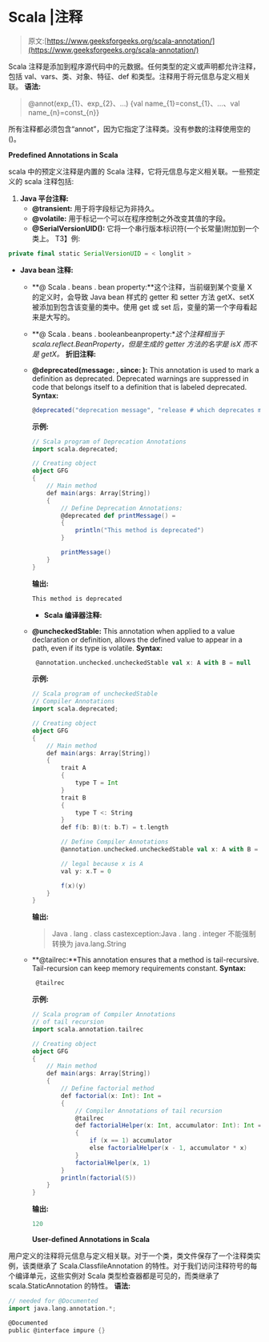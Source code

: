 # Scala |注释

> 原文:[https://www.geeksforgeeks.org/scala-annotation/](https://www.geeksforgeeks.org/scala-annotation/)

Scala 注释是添加到程序源代码中的元数据。任何类型的定义或声明都允许注释，包括 val、vars、类、对象、特征、def 和类型。注释用于将元信息与定义相关联。
**语法:**

> @annot(exp_{1}、exp_{2}、…) {val name_{1}=const_{1}、…、val name_{n}=const_{n}}

所有注释都必须包含“annot”，因为它指定了注释类。没有参数的注释使用空的()。

**Predefined Annotations in Scala**

scala 中的预定义注释是内置的 Scala 注释，它将元信息与定义相关联。一些预定义的 scala 注释包括:

1.  **Java 平台注释:**
    *   **@transient:** 用于将字段标记为非持久。
    *   **@volatile:** 用于标记一个可以在程序控制之外改变其值的字段。
    *   **@SerialVersionUID():** 它将一个串行版本标识符(一个长常量)附加到一个类上。
        T3】例:

```scala
private final static SerialVersionUID = < longlit >

```

*   **Java bean 注释:**
    *   **@ Scala . beans . bean property:**这个注释，当前缀到某个变量 X 的定义时，会导致 Java bean 样式的 getter 和 setter 方法 getX、setX 被添加到包含该变量的类中。使用 get 或 set 后，变量的第一个字母看起来是大写的。
    *   **@ Scala . beans . booleanbeanproperty:**这个注释相当于 scala.reflect.BeanProperty，但是生成的 getter 方法的名字是 isX 而不是 getX。*   **折旧注释:**
    *   **@deprecated(message: , since: ):** This annotation is used to mark a definition as deprecated. Deprecated warnings are suppressed in code that belongs itself to a definition that is labeled deprecated.
        **Syntax:**

        ```scala
        @deprecated("deprecation message", "release # which deprecates method")

        ```

        **示例:**

        ```scala
        // Scala program of Deprecation Annotations
        import scala.deprecated;

        // Creating object
        object GFG
        {
            // Main method
            def main(args: Array[String])
            {
                // Define Deprecation Annotations:
                @deprecated def printMessage() = 
                {
                    println("This method is deprecated")
                }

                printMessage()
            }
        }
        ```

        **输出:**

        ```scala
        This method is deprecated
        ```

        *   **Scala 编译器注释:**
    *   **@uncheckedStable:** This annotation when applied to a value declaration or definition, allows the defined value to appear in a path, even if its type is volatile.
        **Syntax:**

        ```scala
         @annotation.unchecked.uncheckedStable val x: A with B = null

        ```

        **示例:**

        ```scala
        // Scala program of uncheckedStable
        // Compiler Annotations
        import scala.deprecated;

        // Creating object
        object GFG
        {
            // Main method
            def main(args: Array[String])
            {
                trait A 
                { 
                    type T = Int
                }
                trait B 
                { 
                    type T <: String 
                }
                def f(b: B)(t: b.T) = t.length

                // Define Compiler Annotations
                @annotation.unchecked.uncheckedStable val x: A with B = null

                // legal because x is A
                val y: x.T = 0 

                f(x)(y)
            }
        }
        ```

        **输出:**

        > Java . lang . class castexception:Java . lang . integer 不能强制转换为 java.lang.String

    *   **@tailrec:**This annotation ensures that a method is tail-recursive. Tail-recursion can keep memory requirements constant.
        **Syntax:**

        ```scala
         @tailrec

        ```

        **示例:**

        ```scala
        // Scala program of Compiler Annotations 
        // of tail recursion
        import scala.annotation.tailrec

        // Creating object
        object GFG
        {
            // Main method
            def main(args: Array[String])
            {
                // Define factorial method
                def factorial(x: Int): Int = 
                {
                    // Compiler Annotations of tail recursion
                    @tailrec
                    def factorialHelper(x: Int, accumulator: Int): Int = 
                    {
                        if (x == 1) accumulator 
                        else factorialHelper(x - 1, accumulator * x)
                    }
                    factorialHelper(x, 1)
                }
                println(factorial(5))
            }
        }
        ```

        **输出:**

        ```scala
        120
        ```

        **User-defined Annotations in Scala**

用户定义的注释将元信息与定义相关联。对于一个类，类文件保存了一个注释类实例，该类继承了 Scala.ClassfileAnnotation 的特性。对于我们访问注释符号的每个编译单元，这些实例对 Scala 类型检查器都是可见的，而类继承了 scala.StaticAnnotation 的特性。
**语法:**

```scala
// needed for @Documented
import java.lang.annotation.*;

@Documented
public @interface impure {}

```